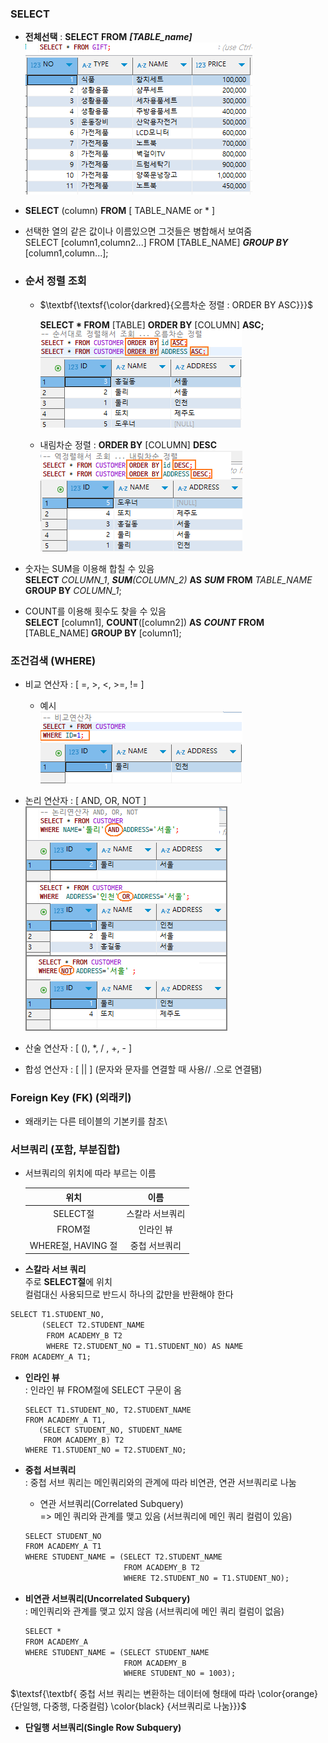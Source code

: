 ### SELECT

-  **전체선택** : **SELECT** **FROM** **_[TABLE_name]_**\
   ![](./md_image/2024-11-26-16-09-52.png)

-  **SELECT** (column) **FROM** [ TABLE_NAME or * ]

-  선택한 열의 같은 값이나 이름있으면 그것들은 병합해서 보여줌\
    SELECT [column1,column2...] FROM [TABLE_NAME] **_GROUP BY_** [column1,column...];

-  ### 순서 정렬 조회

   -  $\textbf{\textsf{\color{darkred}{오름차순 정렬 : ORDER BY ASC}}}$

      **SELECT \* FROM** [TABLE] **ORDER BY** [COLUMN] **ASC;**\
      ![](./md_image/2024-11-26-16-25-11.png)

   -  내림차순 정렬 : **ORDER BY** [COLUMN] **DESC**\
      ![](./md_image/2024-11-26-16-23-26.png)

-  숫자는 SUM을 이용해 합칠 수 있음\
    **SELECT** _COLUMN_1_, _**SUM**(COLUMN_2)_ **AS** **_SUM_** **FROM** _TABLE_NAME_ **GROUP BY** _COLUMN_1_;

-  COUNT를 이용해 횟수도 찾을 수 있음\
    **SELECT** [column1], **COUNT**([column2]) **AS** **_COUNT_** **FROM** [TABLE_NAME] **GROUP BY** [column1];

### 조건검색 (WHERE)

-  비교 연산자 : [ =, >, <, >=, != ]
   -  예시\
      ![](./md_image/2024-11-26-16-28-59.png)
-  논리 연산자 : [ AND, OR, NOT ]
   ![](./md_image/2024-11-26-16-35-52.png)

-  산술 연산자 : [ (), *, / , +, - ]
-  합성 연산자 : [ || ] (문자와 문자를 연결할 때 사용// .으로 연결됌)

### Foreign Key (FK) (외래키)

-  왜래키는 다른 테이블의 기본키를 참조\

### 서브쿼리 (포함, 부분집합)

-  서브쿼리의 위치에 따라 부르는 이름

   |        위치        |      이름       |
   | :----------------: | :-------------: |
   |      SELECT절      | 스칼라 서브쿼리 |
   |       FROM절       |    인라인 뷰    |
   | WHERE절, HAVING 절 |  중첩 서브쿼리  |

-  **스칼라 서브 쿼리**\
   주로 **SELECT절**에 위치\
    컬럼대신 사용되므로 반드시 하나의 값만을 반환해야 한다

```diff
SELECT T1.STUDENT_NO,
       (SELECT T2.STUDENT_NAME
        FROM ACADEMY_B T2
        WHERE T2.STUDENT_NO = T1.STUDENT_NO) AS NAME
FROM ACADEMY_A T1;
```

-  **인라인 뷰**\
   : 인라인 뷰 FROM절에 SELECT 구문이 옴

   ```
   SELECT T1.STUDENT_NO, T2.STUDENT_NAME
   FROM ACADEMY_A T1,
      (SELECT STUDENT_NO, STUDENT_NAME
       FROM ACADEMY_B) T2
   WHERE T1.STUDENT_NO = T2.STUDENT_NO;

   ```

-  **중첩 서브쿼리**\
    : 중첩 서브 쿼리는 메인쿼리와의 관계에 따라 비연관, 연관 서브쿼리로 나눔

   -  연관 서브쿼리(Correlated Subquery)\
       => 메인 쿼리와 관계를 맺고 있음 (서브쿼리에 메인 쿼리 컬럼이 있음)

   ```diff
   SELECT STUDENT_NO
   FROM ACADEMY_A T1
   WHERE STUDENT_NAME = (SELECT T2.STUDENT_NAME
                         FROM ACADEMY_B T2
                         WHERE T2.STUDENT_NO = T1.STUDENT_NO);
   ```

-  **비연관 서브쿼리(Uncorrelated Subquery)**\
   : 메인쿼리와 관계를 맺고 있지 않음 (서브쿼리에 메인 쿼리 컬럼이 없음)

   ```diff
   SELECT *
   FROM ACADEMY_A
   WHERE STUDENT_NAME = (SELECT STUDENT_NAME
                         FROM ACADEMY_B
                         WHERE STUDENT_NO = 1003);
   ```

$\textsf{\textbf{ 중첩 서브 쿼리는 변환하는 데이터에 형태에 따라 \color{orange}{단일행, 다중행, 다중컬럼} \color{black} {서브쿼리로 나눔}}}$

-  **단일행 서브쿼리(Single Row Subquery)**
